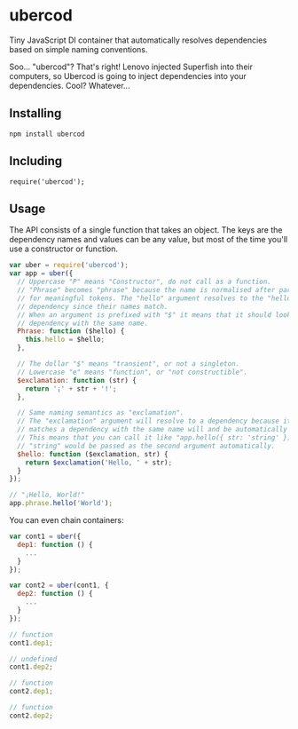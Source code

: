 # ubercod

Tiny JavaScript DI container that automatically resolves dependencies based on simple naming conventions.

Soo... "ubercod"? That's right! Lenovo injected Superfish into their computers, so Ubercod is going to inject dependencies into your dependencies. Cool? Whatever...

## Installing

    npm install ubercod

## Including

    require('ubercod');

## Usage

The API consists of a single function that takes an object. The keys are the dependency names and values can be any value, but most of the time you'll use a constructor or function.

```js
var uber = require('ubercod');
var app = uber({
  // Uppercase "P" means "Constructor", do not call as a function.
  // "Phrase" becomes "phrase" because the name is normalised after parsing
  // for meaningful tokens. The "hello" argument resolves to the "hello"
  // dependency since their names match.
  // When an argument is prefixed with "$" it means that it should look for a
  // dependency with the same name.
  Phrase: function ($hello) {
    this.hello = $hello;
  },

  // The dollar "$" means "transient", or not a singleton.
  // Lowercase "e" means "function", or "not constructible".
  $exclamation: function (str) {
    return '¡' + str + '!';
  },

  // Same naming semantics as "exclamation".
  // The "exclamation" argument will resolve to a dependency because its name
  // matches a dependency with the same name will and be automatically injected.
  // This means that you can call it like "app.hello({ str: 'string' })" and
  // "string" would be passed as the second argument automatically.
  $hello: function ($exclamation, str) {
    return $exclamation('Hello, ' + str);
  }
});

// "¡Hello, World!"
app.phrase.hello('World');
```

You can even chain containers:

```js
var cont1 = uber({
  dep1: function () {
    ...
  }
});

var cont2 = uber(cont1, {
  dep2: function () {
    ...
  }
});

// function
cont1.dep1;

// undefined
cont1.dep2;

// function
cont2.dep1;

// function
cont2.dep2;
```
